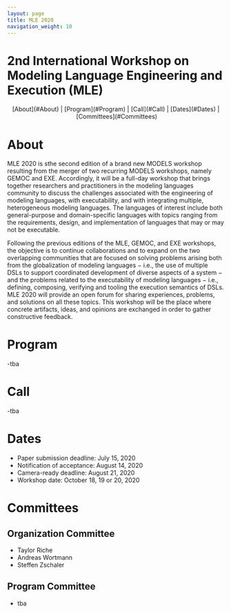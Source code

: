 ```yaml
---
layout: page
title: MLE 2020
navigation_weight: 10
---
```


<p align="center">
<h1>2nd International Workshop on Modeling Language Engineering and Execution (MLE)</h1>
</p>

<p align="center">
[About](#About) | [Program](#Program) | [Call](#Call) | [Dates](#Dates) | [Committees](#Committees)
</p>

# About
MLE 2020 is sthe second edition of a brand new MODELS workshop resulting from the merger of two recurring MODELS workshops, namely GEMOC and EXE. Accordingly, it will be a full-day workshop that brings together researchers and practitioners in the modeling languages community to discuss the challenges associated with the engineering of modeling languages, with executability, and with integrating multiple, heterogeneous modeling languages. The languages of interest include both general-purpose and domain-specific languages with topics ranging from the requirements, design, and implementation of languages that may or may not be executable.

Following the previous editions of the MLE, GEMOC, and EXE workshops, the objective is to continue collaborations and to expand on the two overlapping communities that are focused on solving problems arising both from the globalization of modeling languages − i.e., the use of multiple DSLs to support coordinated development of diverse aspects of a system − and the problems related to the executability of modeling languages − i.e., defining, composing, verifying and tooling the execution semantics of DSLs. MLE 2020 will provide an open forum for sharing experiences, problems, and solutions on all these topics. This workshop will be the place where concrete artifacts, ideas, and opinions are exchanged in order to gather constructive feedback.

# Program
-tba

# Call
-tba

# Dates
- Paper submission deadline: July 15, 2020
- Notification of acceptance: August 14, 2020
- Camera-ready deadline: August 21, 2020
- Workshop date: October 18, 19 or 20, 2020

# Committees

## Organization Committee
- Taylor Riche 
- Andreas Wortmann
- Steffen Zschaler

## Program Committee
- tba
